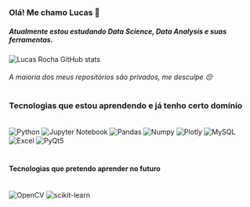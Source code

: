 ### Olá! Me chamo Lucas 👋

##### Atualmente estou estudando Data Science, Data Analysis e suas ferramentas.

![Lucas Rocha GitHub stats](https://github-readme-stats.vercel.app/api?username=SbbjBr&show_icons=true&theme=tokyonight)

###### A maioria dos meus repositórios são privados, me desculpe  😔

#
### Tecnologias que estou aprendendo e já tenho certo domínio

<div style="display: inline_block"><br/>
  <img align="center" alt="Python" src="https://img.shields.io/badge/Python-14354C?style=for-the-badge&logo=python&logoColor=white" />
  <img align="center" alt="Jupyter Notebook" src="https://img.shields.io/badge/jupyter-%23FA0F00.svg?style=for-the-badge&logo=jupyter&logoColor=white" /> 
  <img align="center" alt="Pandas" src="https://img.shields.io/badge/pandas-%23150458.svg?style=for-the-badge&logo=pandas&logoColor=white" /> 
  <img align="center" alt="Numpy" src="https://img.shields.io/badge/numpy-%23013243.svg?style=for-the-badge&logo=numpy&logoColor=white" />
  <img align="center" alt="Plotly" src="https://img.shields.io/badge/Plotly-%233F4F75.svg?style=for-the-badge&logo=plotly&logoColor=white" /> 
  <img align="center" alt="MySQL" src="https://img.shields.io/badge/mysql-%2300f.svg?style=for-the-badge&logo=mysql&logoColor=white" />
  <img align="center" alt="Excel" src="https://img.shields.io/badge/Microsoft_Excel-217346?style=for-the-badge&logo=microsoft-excel&logoColor=white" /> 
  <img align="center" alt="PyQt5" src="https://img.shields.io/badge/Qt-%23217346.svg?style=for-the-badge&logo=Qt&logoColor=white" />
  </div>


# 
#### Tecnologias que pretendo aprender no futuro
<div style="display: inline_block"><br/>
  <img align="center" alt="OpenCV" src="https://img.shields.io/badge/opencv-%23white.svg?style=for-the-badge&logo=opencv&logoColor=white" />
  <img align="center" alt="scikit-learn" src="https://img.shields.io/badge/scikit--learn-%23F7931E.svg?style=for-the-badge&logo=scikit-learn&logoColor=white" />
  </div>

